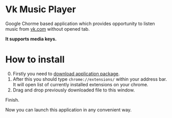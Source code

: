 # Vk Music Player
Google Chorme based application which provides opportunity to listen music from [vk.com](https://vk.com/) without opened tab.

**It supports media keys.**

# How to install
0. Firstly you need to [download application package](https://github.com/boonya/chrome-vk-music-player/raw/master/dist/vk-music-player.crx).
0. After this you should type `chrome://extensions/` within your address bar. It will open list of currently installed extensions on your chrome.
0. Drag and drop previously downloaded file to this window.

Finish.

Now you can launch this application in any convenient way.
